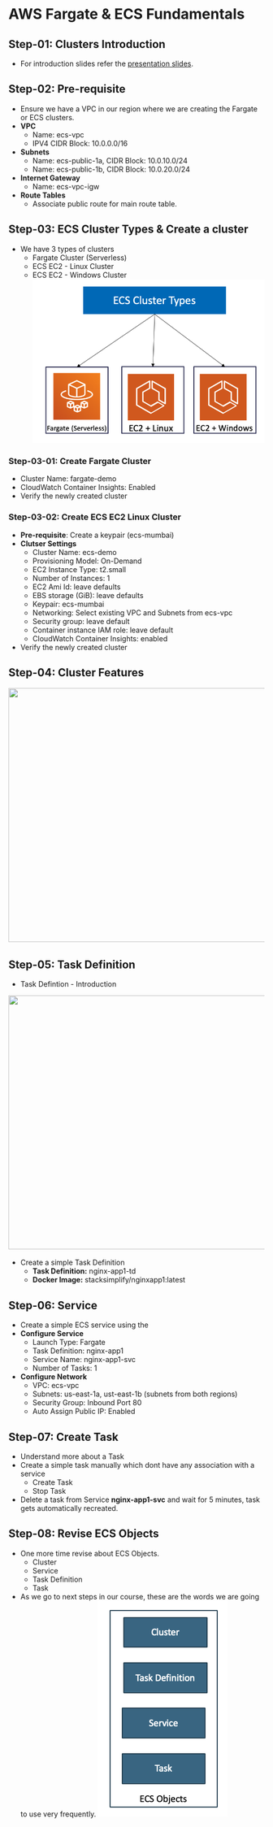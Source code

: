 # AWS Fargate & ECS Fundamentals

## Step-01: Clusters Introduction
-  For introduction slides refer the [presentation slides](/otherfiles/presentations/AWS-FargateECS-Masterclass-Course.pdf). 


## Step-02: Pre-requisite
- Ensure we have a VPC in our region where we are creating the Fargate or ECS clusters.
- **VPC**
    - Name: ecs-vpc
    - IPV4 CIDR Block: 10.0.0.0/16
- **Subnets**
    - Name: ecs-public-1a, CIDR Block: 10.0.10.0/24
    - Name: ecs-public-1b, CIDR Block: 10.0.20.0/24
 - **Internet Gateway**
    - Name: ecs-vpc-igw
 - **Route Tables**
    - Associate public route for main route table.         

## Step-03: ECS Cluster Types & Create a cluster
- We have 3 types of clusters
    - Fargate Cluster (Serverless)
    - ECS EC2 - Linux Cluster
    - ECS EC2 - Windows Cluster
![ECS Cluster Types](/otherfiles/images/01-ECS-Cluster-Types.png)    

### Step-03-01: Create Fargate Cluster
- Cluster Name: fargate-demo
- CloudWatch Container Insights: Enabled
- Verify the newly created cluster

### Step-03-02: Create ECS EC2 Linux Cluster
- **Pre-requisite**: Create a keypair (ecs-mumbai)
- **Clutser Settings**
    - Cluster Name: ecs-demo
    - Provisioning Model: On-Demand
    - EC2 Instance Type: t2.small
    - Number of Instances: 1
    - EC2 Ami Id: leave defaults
    - EBS storage (GiB): leave defaults
    - Keypair: ecs-mumbai
    - Networking: Select existing VPC and Subnets from ecs-vpc
    - Security group: leave default
    - Container instance IAM role: leave default
    - CloudWatch Container Insights: enabled
- Verify the newly created cluster

## Step-04: Cluster Features

<img src="https://github.com/stacksimplify/aws-fargate-ecs-masterclass/blob/master/otherfiles/images/03-ECS-Cluster-Features.png" width="1600" height="500">

## Step-05: Task Definition
- Task Defintion - Introduction
<img src="https://github.com/stacksimplify/aws-fargate-ecs-masterclass/blob/master/otherfiles/images/02-ECS-TaskDefintion-ParameterList.png" width="2000" height="500">

- Create a simple Task Definition
    - **Task Definition:** nginx-app1-td        
    - **Docker Image:** stacksimplify/nginxapp1:latest

## Step-06: Service
- Create a simple ECS service using the 
- **Configure Service**
    - Launch Type: Fargate
    - Task Definition: nginx-app1
    - Service Name: nginx-app1-svc
    - Number of Tasks: 1
- **Configure Network**
    - VPC: ecs-vpc
    - Subnets: us-east-1a, ust-east-1b (subnets from both regions)
    - Security Group: Inbound Port 80
    - Auto Assign Public IP: Enabled    
    
## Step-07: Create Task 
- Understand more about a Task
- Create a simple task manually which dont have any association with a service
    - Create Task
    - Stop Task
- Delete a task from Service **nginx-app1-svc** and wait for 5 minutes, task gets automatically recreated. 

## Step-08: Revise ECS Objects
- One more time revise about ECS Objects. 
    - Cluster
    - Service
    - Task Definition
    - Task
- As we go to next steps in our course, these are the words we are going to use very frequently. 
![ECS Objects](/otherfiles/images/04-ECS-Objects.png)
